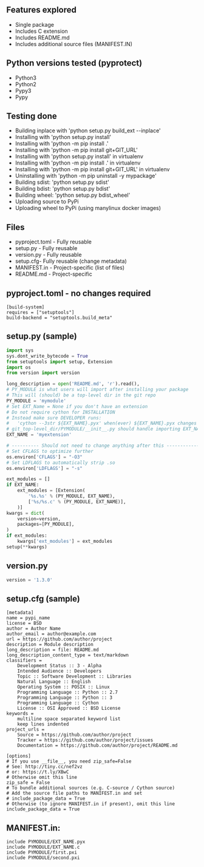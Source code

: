 
## Features explored
- Single package
- Includes C extension
- Includes README.md
- Includes additional source files (MANIFEST.IN)
## Python versions tested (pyprotect)
- Python3
- Python2
- Pypy3
- Pypy
## Testing done
- Building inplace with 'python setup.py build_ext --inplace'
- Installing with 'python setup.py install'
- Installing with 'python -m pip install .'
- Installing with 'python -m pip install git+GIT_URL'
- Installing with 'python setup.py install' in virtualenv
- Installing with 'python -m pip install .' in virtualenv
- Installing with 'python -m pip install git+GIT_URL' in virtualenv
- Uninstalling  with 'python -m pip uninstall -y mypackage'
- Building sdist: 'python setup.py sdist'
- Building bdist: 'python setup.py bdist'
- Building wheel: 'python setup.py bdist_wheel'
- Uploading source to PyPi
- Uploading wheel to PyPi (using manylinux docker images)
## Files
- pyproject.toml - Fully reusable
- setup.py - Fully reusable
- version.py - Fully reusable
- setup.cfg- Fully reusable (change metadata)
- MANIFEST.in - Project-specific (list of files)
- README.md - Project-specific
## pyproject.toml - no changes required
```
[build-system]
requires = ["setuptools"]
build-backend = "setuptools.build_meta"
```
## setup.py (sample)
```python
import sys
sys.dont_write_bytecode = True
from setuptools import setup, Extension
import os
from version import version

long_description = open('README.md', 'r').read(),
# PY_MODULE is what users will import after installing your package
# This will (should) be a top-level dir in the git repo
PY_MODULE = 'mymodule'
# Set EXT_Name = None if you don't have an extension
# Do not require cython for INSTALLATION
# Instead make sure DEVELOPER runs:
#   'cython --3str ${EXT_NAME}.pyx' when(ever) ${EXT_NAME}.pyx changes
# git_top-level_dir/PYMODULE/__init__.py should handle importing EXT_NAME
EXT_NAME = 'myextension'

# ---------- Should not need to change anything after this ---------------
# Set CFLAGS to optimize further
os.environ['CFLAGS'] = "-O3"
# Set LDFLAGS to automatically strip .so
os.environ['LDFLAGS'] = "-s"

ext_modules = []
if EXT_NAME:
    ext_modules = [Extension(
        '%s.%s' % (PY_MODULE, EXT_NAME),
        ['%s/%s.c' % (PY_MODULE, EXT_NAME)],
    )]
kwargs = dict(
    version=version,
    packages=[PY_MODULE],
)
if ext_modules:
    kwargs['ext_modules'] = ext_modules
setup(**kwargs)
```
## version.py
```python
version = '1.3.0'
```
## setup.cfg (sample)
```
[metadata]
name = pypi_name
license = BSD
author = Author Name
author_email = author@example.com
url = https://github.com/author/project
description = Module description
long_description = file: README.md
long_description_content_type = text/markdown
classifiers = 
    Development Status :: 3 - Alpha
    Intended Audience :: Developers
    Topic :: Software Development :: Libraries
    Natural Language :: English
    Operating System :: POSIX :: Linux
    Programming Language :: Python :: 2.7
    Programming Language :: Python :: 3
    Programming Language :: Cython
    License :: OSI Approved :: BSD License
keywords =
    multiline space separated keyword list
    keep lines indented
project_urls =
    Source = https://github.com/author/project
    Tracker = https://github.com/author/project/issues
    Documentation = https://github.com/author/project/README.md

[options]
# If you use __file__, you need zip_safe=False
# See: http://tiny.cc/nef2vz
# or: https://t.ly/XBwC
# Otherwise omit this line
zip_safe = False
# To bundle additional sources (e.g. C-source / Cython source)
# Add the source file paths to MANIFEST.in and set
# include_package_data = True
# Otherwise (to ignore MANIFEST.in if present), omit this line
include_package_data = True
```
## MANIFEST.in:
```
include PYMODULE/EXT_NAME.pyx
include PYMODULE/EXT_NAME.c
include PYMODULE/first.pxi
include PYMODULE/second.pxi
```
